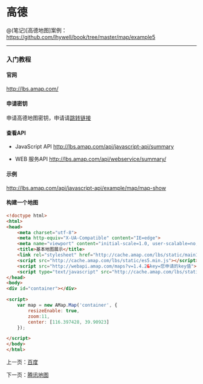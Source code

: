 高德
====================

@(笔记)[高德地图]案例：https://github.com/lhywell/book/tree/master/map/example5

-------------------

### 入门教程

#### 官网
http://lbs.amap.com/

#### 申请密钥
申请高德地图密钥，申请请[跳转链接](http://lbs.amap.com/dev/key/app)

#### 查看API
- JavaScript API
http://lbs.amap.com/api/javascript-api/summary

- WEB 服务API
http://lbs.amap.com/api/webservice/summary/

#### 示例
http://lbs.amap.com/api/javascript-api/example/map/map-show

#### 构建一个地图

```html
<!doctype html>
<html>
<head>
    <meta charset="utf-8">
    <meta http-equiv="X-UA-Compatible" content="IE=edge">
    <meta name="viewport" content="initial-scale=1.0, user-scalable=no, width=device-width">
    <title>基本地图展示</title>
    <link rel="stylesheet" href="http://cache.amap.com/lbs/static/main1119.css"/>
    <script src="http://cache.amap.com/lbs/static/es5.min.js"></script>
    <script src="http://webapi.amap.com/maps?v=1.4.2&key=您申请的key值"></script>
    <script type="text/javascript" src="http://cache.amap.com/lbs/static/addToolbar.js"></script>
</head>
<body>
<div id="container"></div>

<script>
    var map = new AMap.Map('container', {
        resizeEnable: true,
        zoom:11,
        center: [116.397428, 39.90923]
    });

</script>
</body>
</html>
```

上一页：[百度](https://github.com/lhywell/book/blob/master/map/1.1README.md)

下一页：[腾讯地图](https://github.com/lhywell/book/blob/master/map/1.3README.md)